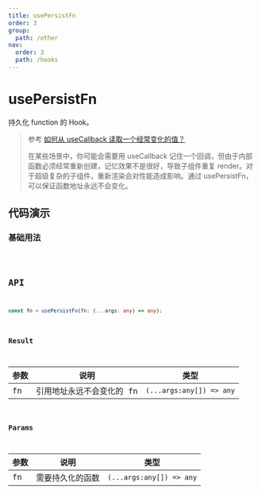 ```yaml
---
title: usePersistFn
order: 3
group:
  path: /other
nav:
  order: 3
  path: /hooks
---
```


# usePersistFn

持久化 function 的 Hook。

> 参考 [如何从 useCallback 读取一个经常变化的值？](https://zh-hans.reactjs.org/docs/hooks-faq.html#how-to-read-an-often-changing-value-from-usecallback)
>
> 在某些场景中，你可能会需要用 useCallback 记住一个回调，但由于内部函数必须经常重新创建，记忆效果不是很好，导致子组件重复 render。对于超级复杂的子组件，重新渲染会对性能造成影响。通过 usePersistFn，可以保证函数地址永远不会变化。

## 代码演示

### 基础用法

<code src="./demos/Demo2.tsx" />

## API

```typescript
const fn = usePersistFn(fn: (...args: any) => any);
```

### Result

| 参数 | 说明                      | 类型                     |
| ---- | ------------------------- | ------------------------ |
| fn   | 引用地址永远不会变化的 fn | `(...args:any[]) => any` |

### Params

| 参数 | 说明             | 类型                     |
| ---- | ---------------- | ------------------------ |
| fn   | 需要持久化的函数 | `(...args:any[]) => any` |
